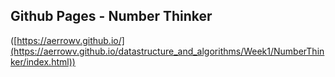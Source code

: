 ## Github Pages - Number Thinker
([https://aerrowv.github.io/](https://aerrowv.github.io/datastructure_and_algorithms/Week1/NumberThinker/index.html))
